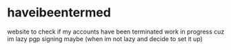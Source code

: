 # haveibeentermed
website to check if my accounts have been terminated
work in progress cuz im lazy
pgp signing maybe (when im not lazy and decide to set it up)
